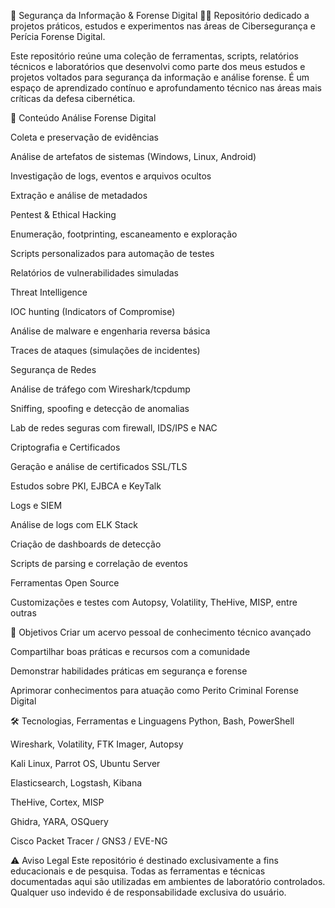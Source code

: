 🔐 Segurança da Informação & Forense Digital 🕵️‍♂️
Repositório dedicado a projetos práticos, estudos e experimentos nas áreas de Cibersegurança e Perícia Forense Digital.

Este repositório reúne uma coleção de ferramentas, scripts, relatórios técnicos e laboratórios que desenvolvi como parte dos meus estudos e projetos voltados para segurança da informação e análise forense. É um espaço de aprendizado contínuo e aprofundamento técnico nas áreas mais críticas da defesa cibernética.



📁 Conteúdo
Análise Forense Digital

Coleta e preservação de evidências

Análise de artefatos de sistemas (Windows, Linux, Android)

Investigação de logs, eventos e arquivos ocultos

Extração e análise de metadados

Pentest & Ethical Hacking

Enumeração, footprinting, escaneamento e exploração

Scripts personalizados para automação de testes

Relatórios de vulnerabilidades simuladas

Threat Intelligence

IOC hunting (Indicators of Compromise)

Análise de malware e engenharia reversa básica

Traces de ataques (simulações de incidentes)

Segurança de Redes

Análise de tráfego com Wireshark/tcpdump

Sniffing, spoofing e detecção de anomalias

Lab de redes seguras com firewall, IDS/IPS e NAC

Criptografia e Certificados

Geração e análise de certificados SSL/TLS

Estudos sobre PKI, EJBCA e KeyTalk

Logs e SIEM

Análise de logs com ELK Stack

Criação de dashboards de detecção

Scripts de parsing e correlação de eventos

Ferramentas Open Source

Customizações e testes com Autopsy, Volatility, TheHive, MISP, entre outras



🎯 Objetivos
Criar um acervo pessoal de conhecimento técnico avançado

Compartilhar boas práticas e recursos com a comunidade

Demonstrar habilidades práticas em segurança e forense

Aprimorar conhecimentos para atuação como Perito Criminal Forense Digital



🛠️ Tecnologias, Ferramentas e Linguagens
Python, Bash, PowerShell

Wireshark, Volatility, FTK Imager, Autopsy

Kali Linux, Parrot OS, Ubuntu Server

Elasticsearch, Logstash, Kibana

TheHive, Cortex, MISP

Ghidra, YARA, OSQuery

Cisco Packet Tracer / GNS3 / EVE-NG



⚠️ Aviso Legal
Este repositório é destinado exclusivamente a fins educacionais e de pesquisa. Todas as ferramentas e técnicas documentadas aqui são utilizadas em ambientes de laboratório controlados. Qualquer uso indevido é de responsabilidade exclusiva do usuário.
